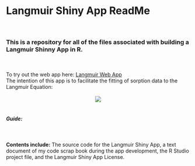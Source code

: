 # Langmuir Shiny App ReadMe
<br/>
<head>
<h3>This is a repository for all of the files associated with building a Langmuir Shinny App in R. </h3>
<br/>
</head>

<body>

<br/>
To try out the web app here: <a href="https://wessport.shinyapps.io/Langmuir-Shiny-App/">Langmuir Web App</a>
<br/>
The intention of this app is to facilitate the fitting of sorption data to the Langmuir Equation: 
<br/>
<br/>
<center><img src="http://www.HostMath.com/Show.aspx?Code=Re%3D%20%5Cfrac%7Bk%5Ccdot%20Qmax%20%5Ccdot%20Xf%7D%7B1%2Bk%20%5Ccdot%20Xf%7D"></center>
<br/>

<h5>Guide:</h5>
<br/>



<b>Contents include:</b> The source code for the Langmuir Shiny App, a text document of my code scrap book during the app development, the R Studio project file, and the Langmuir Shiny App License. 
<br/>


</body>
